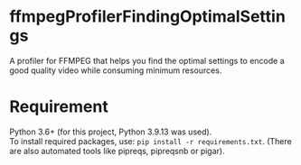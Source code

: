 # ffmpegProfilerFindingOptimalSettings
A profiler for FFMPEG that helps you find the optimal settings to encode a good quality video while consuming minimum resources.
  
# Requirement  
Python 3.6+ (for this project, Python 3.9.13 was used).  
To install required packages, use: `pip install -r requirements.txt`. (There are also automated tools like pipreqs, pipreqsnb or pigar).  



